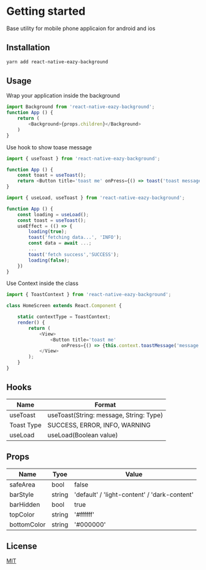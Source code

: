 # Getting started

Base utility for mobile phone applicaion for android and ios

## Installation

```bash
yarn add react-native-eazy-background
```

## Usage

Wrap your application inside the background
```js
import Background from 'react-native-eazy-background';
function App () {
    return (
        <Background>{props.children}</Background>
    )
}
```

Use hook to show toase message
```js
import { useToast } from 'react-native-eazy-background';

function App () {
    const toast = useToast();
    return <Button title='toast me' onPress={() => toast('toast message') />
}
```

```js
import { useLoad, useToast } from 'react-native-eazy-background';

function App () {
    const loading = useLoad();
    const toast = useToast();
    useEffect = (() => {
        loading(true);
        toast('fetching data...', 'INFO');
        const data = await ...;
        ...
        toast('fetch success','SUCCESS');
        loading(false);
    })
}
```

Use Context inside the class
```js
import { ToastContext } from 'react-native-eazy-background';

class HomeScreen extends React.Component {

    static contextType = ToastContext;
    render() {
        return (
            <View>
                <Button title='toast me' 
                    onPress={() => {this.context.toastMessage('message', 'INFO')}}/>
            </View>
        );
    }
}
```


## Hooks

| Name        | Format                                      |
| ----------- | ------------------------------------------- |
| useToast    | useToast(String: message, String: Type)     |
| Toast Type  | SUCCESS, ERROR, INFO, WARNING               |
| useLoad     | useLoad(Boolean value)                      |



## Props 

| Name             | Tyoe      | Value                                             |
| ---------------- | --------- | ------------------------------------------------- |
| safeArea         | bool      | false                                             |
| barStyle         | string    | 'default' / 'light-content' / 'dark-content'      |
| barHidden        | bool      | true                                              |
| topColor         | string    | '#ffffff'                                         |
| bottomColor      | string    | '#000000'                                         |



## License
[MIT](https://choosealicense.com/licenses/mit/)